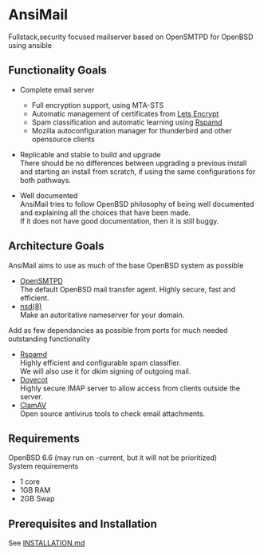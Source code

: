 # AnsiMail
Fullstack,security focused mailserver based on OpenSMTPD for OpenBSD using ansible

## Functionality Goals

* Complete email server 
  * Full encryption support, using MTA-STS
  * Automatic management of certificates from [Lets Encrypt](https://letsencrypt.org/)
  * Spam classification and automatic learning using [Rspamd](https://rspamd.com)
  * Mozilla autoconfiguration manager for thunderbird and other opensource clients
   
* Replicable and stable to build and upgrade  
There should be no differences between upgrading a previous install and starting an install from scratch, if using the same configurations for both pathways.  

* Well documented  
AnsiMail tries to follow OpenBSD philosophy of being well documented and explaining all the choices that have been made.  
If it does not have good documentation, then it is still buggy.
 
## Architecture Goals
 
AnsiMail aims to use as much of the base OpenBSD system as possible
  * [OpenSMTPD](https://www.opensmtpd.org/)  
  The default OpenBSD mail transfer agent. Highly secure, fast and efficient.
  * [nsd(8)](https://man.openbsd.org/nsd.8)  
  Make an autoritative nameserver for your domain.  

Add as few dependancies as possible from ports for much needed outstanding functionality
  * [Rspamd](https://rspamd.com/)  
  Highly efficient and configurable spam classifier.  
  We will also use it for dkim signing of outgoing mail.
  * [Dovecot](https://www.dovecot.org/)  
  Highly secure IMAP server to allow access from clients outside the server.
  * [ClamAV](https://www.clamav.net/)  
  Open source antivirus tools to check email attachments.  

## Requirements
OpenBSD 6.6 (may run on -current, but it will not be prioritized)  
System requirements
  * 1 core
  * 1GB RAM
  * 2GB Swap 

## Prerequisites and Installation
See [INSTALLATION.md](INSTALLATION.md)
